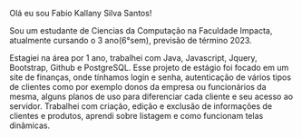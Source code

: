 Olá eu sou Fabio Kallany Silva Santos!

Sou um estudante de Ciencias da Computação na Faculdade Impacta, atualmente cursando o 3 ano(6°sem), previsão de término 2023.

Estagiei na área por 1 ano, trabalhei com Java, Javascript, Jquery, Bootstrap, Github e PostgreSQL. Esse projeto de estágio foi focado em um site de finanças, onde tínhamos login e senha, autenticação de vários tipos de clientes como por exemplo donos da empresa ou funcionários da mesma, alguns planos de uso para diferenciar cada cliente e seu acesso ao servidor. Trabalhei com criação, edição e exclusão de informações de clientes e produtos, aprendi sobre listagem e como funcionam telas dinâmicas.
